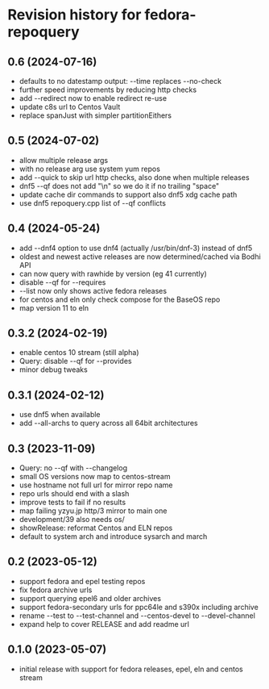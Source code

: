 # Revision history for fedora-repoquery

## 0.6 (2024-07-16)
- defaults to no datestamp output: --time replaces --no-check
- further speed improvements by reducing http checks
- add --redirect now to enable redirect re-use
- update c8s url to Centos Vault
- replace spanJust with simpler partitionEithers

## 0.5 (2024-07-02)
- allow multiple release args
- with no release arg use system yum repos
- add --quick to skip url http checks, also done when multiple releases
- dnf5 --qf does not add "\n" so we do it if no trailing "space"
- update cache dir commands to support also dnf5 xdg cache path
- use dnf5 repoquery.cpp list of --qf conflicts

## 0.4 (2024-05-24)
- add --dnf4 option to use dnf4 (actually /usr/bin/dnf-3) instead of dnf5
- oldest and newest active releases are now determined/cached via Bodhi API
- can now query with rawhide by version (eg 41 currently)
- disable --qf for --requires
- --list now only shows active fedora releases
- for centos and eln only check compose for the BaseOS repo
- map version 11 to eln

## 0.3.2 (2024-02-19)
- enable centos 10 stream (still alpha)
- Query: disable --qf for --provides
- minor debug tweaks

## 0.3.1 (2024-02-12)
- use dnf5 when available
- add --all-archs to query across all 64bit architectures

## 0.3 (2023-11-09)
- Query: no --qf with --changelog
- small OS versions now map to centos-stream
- use hostname not full url for mirror repo name
- repo urls should end with a slash
- improve tests to fail if no results
- map failing yzyu.jp http/3 mirror to main one
- development/39 also needs os/
- showRelease: reformat Centos and ELN repos
- default to system arch and introduce sysarch and march

## 0.2 (2023-05-12)
- support fedora and epel testing repos
- fix fedora archive urls
- support querying epel6 and older archives
- support fedora-secondary urls for ppc64le and s390x including archive
- rename --test to --test-channel and --centos-devel to --devel-channel
- expand help to cover RELEASE and add readme url

## 0.1.0 (2023-05-07)
- initial release with support for fedora releases, epel, eln and centos stream
